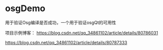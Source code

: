 # osgDemo
用于验证Osg编译是否成功，一个用于验证osgQt的可用性

项目示例博客：
https://blog.csdn.net/qq_34861102/article/details/80786031

https://blog.csdn.net/qq_34861102/article/details/80787333
